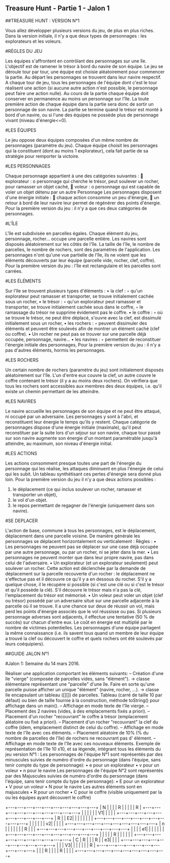 ## Treasure Hunt - Partie 1 - Jalon 1

##TREASURE HUNT : VERSION N°1

Vous allez développer plusieurs versions du jeu, de plus en plus riches.
Dans la version initiale, il n'y a que deux types de personnages : les explorateurs et les voleurs.

#RÈGLES DU JEU

Les équipes s'affrontent en contrôlant des personnages sur une île.
L'objectif est de ramener le trésor à bord du navire de son équipe.
Le jeu se déroule tour par tour, une équipe est choisie aléatoirement pour commencer la partie.
Au départ les personnages se trouvent dans leur navire respectif.
A chaque tour de jeu, tous les personnages de l'équipe dont c'est le tour réalisent une action (si aucune autre action
n'est possible, le personnage peut faire une action nulle).
Au cours de la partie chaque équipe doit conserver en permanence au moins un personnage sur l'île. La toute
première action de chaque équipe dans la partie sera donc de sortir un personnage de son navire.
La partie se termine quand le trésor est monté à bord d'un navire, ou si l'une des équipes ne possède plus de
personnage vivant (niveau d'énergie<=0).

#LES ÉQUIPES

Le jeu oppose deux équipes composées d'un même nombre de personnages (paramètre du jeu).
Chaque équipe choisit les personnages qui la constituent (dont au moins 1 explorateur), cela fait partie de sa
stratégie pour remporter la victoire.

#LES PERSONNAGES

Chaque personnage appartient à une des catégories suivantes :
 explorateur :
o personnage qui cherche le trésor, peut soulever un rocher, pour ramasser un objet caché,
 voleur :
o personnage qui est capable de voler un objet détenu par un autre Personnage
Les personnages disposent d'une énergie initiale :
 chaque action consomme un peu d'énergie,
 un retour à bord de leur navire leur permet de régénérer des points d'énergie.
Pour la première version du jeu : il n'y a que ces deux catégories de personnages.

#L'ÎLE

L'île est subdivisée en parcelles égales.
Chaque élément du jeu, personnage, rocher… occupe une parcelle entière.
Les navires sont disposés aléatoirement sur les côtés de l'île.
La taille de l'île, le nombre de parcelles, le nombre de rochers, sont des paramètres de l'application.
Les personnages n'ont qu'une vue partielle de l'île, ils ne voient que les éléments découverts par leur équipe (parcelle
vide, rocher, clef, coffre).
Pour la première version du jeu : l'île est rectangulaire et les parcelles sont carrées.

#LES ÉLÉMENTS

Sur l'île se trouvent plusieurs types d'éléments :
• la clef :
◦ qu'un explorateur peut ramasser et transporter, se trouve initialement cachée sous un rocher,
• le trésor :
◦ qu'un explorateur peut ramasser et transporter, se trouve initialement cachée sous dans le coffre,
◦ le ramassage du trésor ne supprime évidement pas le coffre.
• le coffre :
◦ où se trouve le trésor, ne peut être déplacé, s'ouvre avec la clef, est dissimulé initialement sous un rocher,
• les rochers :
◦ peuvent dissimuler des éléments et peuvent être soulevés afin de montrer un élément caché (clef ou
coffre).
▪ Un rocher ne peut pas se trouver sur une parcelle déjà occupée, personnage, navire…
• les navires :
◦ permettent de reconstituer l'énergie initiale des personnages,
Pour la première version du jeu : il n'y a pas d'autres éléments, hormis les personnages.

#LES ROCHERS

Un certain nombre de rochers (paramètre du jeu) sont initialement disposés aléatoirement sur l'île.
L'un d'entre eux couvre la clef, un autre couvre le coffre contenant le trésor (il y a au moins deux rochers).
On vérifiera que tous les rochers sont accessibles aux membres des deux équipes, i.e. qu'il existe un chemin
permettant de les atteindre.

#LES NAVIRES

Le navire accueille les personnages de son équipe et ne peut être attaqué, ni occupé par un adversaire.
Les personnages y sont à l'abri, et reconstituent leur énergie le temps qu'ils y restent.
Chaque catégorie de personnages dispose d'une énergie initiale (maximale), qu'il peut reconstituer par la suite lors
d'un séjour sur son navire, chaque tour passé sur son navire augmente son énergie d'un montant paramétrable jusqu'à
atteindre, au maximum, son niveau d'énergie initial.

#LES ACTIONS

Les actions consomment presque toutes une part de l'énergie du personnage qui les réalise, les attaques diminuent en plus
l'énergie de celui qui les subit.
Un tableau synthétisant ces pertes d'énergie sera donné plus loin.
Pour la première version du jeu il n'y a que deux actions possibles :
1) le déplacement (ce qui inclus soulever un rocher, ramasser et transporter un objet),
2) le vol d'un objet.
3) le repos permettant de regagner de l'énergie (uniquement dans son navire).

#SE DEPLACER

L'action de base, commune à tous les personnages, est le déplacement, déplacement dans une parcelle voisine.
De manière générale les personnages se déplacent horizontalement ou verticalement :
Règles :
• Les personnages ne peuvent pas se déplacer sur une case déjà occupée par une autre personnage, ou par
un rocher, ni se jeter dans la mer.
• Les personnages ne peuvent monter que dans leur propre navire, pas dans celui de l'adversaire.
• Un explorateur (et un explorateur seulement) peut soulever un rocher. Cette action est déclenchée par la
demande de déplacement sur la parcelle recouverte d'un rocher : le déplacement ne s'effectue pas et il
découvre ce qu'il y a en dessous du rocher. S'il y a quelque chose, il le récupère si possible (si c'est une clé
ou si c'est le trésor et qu'il possède la clé).
S'il découvre le trésor mais n'a pas la clé, l'emplacement du trésor est mémorisé.
• Un voleur peut voler un objet (clef ou trésor) possédé par un adversaire situé sur une parcelle adjacente à
la parcelle où il se trouve. Il a une chance sur deux de réussir un vol, mais perd les points d'énergie
associés que le vol réussisse ou pas. Si plusieurs personnage adverses sont adjacents, il effectue une
tentative (50 % de succès) sur chacun d'entre eux. Le coût en énergie est multiplié par le nombre de
victimes potentielles.
Les personnages d'une équipe partagent la même connaissance (i.e. ils savent tous quand un membre de leur équipe a trouvé la
clef ou découvert le coffre et quels rochers ont été soulevés par leurs coéquipiers).

##GUIDE JALON N°1

#Jalon 1: Semaine du 14 mars 2016.

 Réaliser une application comportant les éléments suivants:
– Création d'une île "vierge" (composée de parcelles vides, sans "élément").
→ classe élémentaire représentant une "parcelle" d'une île.
 Faire en sorte qu'une parcelle puisse afficher un unique "élément" (navire, rocher, …).
→ classe Ile encapsulant un tableau ([][]) de parcelles.
 Tableau (carré de taille 10 par défaut) ou bien de taille fournie à la construction,
 méthode toString() pour affichage dans un main().
– Affichage en mode texte de l'île vierge.
– Placement des 2 navires (vides, à des emplacements fixés a priori).
– Placement d'un rocher "recouvrant" le coffre à trésor (emplacement aléatoire ou fixé a priori).
– Placement d'un rocher "recouvrant" la clef du coffre (idem, emplacement distinct de celui du coffre).
– Affichage en mode texte de l'île avec ces éléments.
– Placement aléatoire de 10% (% du nombre de parcelles de l'île) de rochers ne recouvrant pas d' élément.
– Affichage en mode texte de l'île avec ces nouveaux éléments.
Exemple de représentation de l'île 10 x10, et sa légende, intégrant tous les éléments du jeu version N°1 :
Les personnages de l'équipe N°1 sont représentés par des minuscules suivies de numéro d'ordre du personnage (dans
l'équipe, sans tenir compte du type de personnage):
• e pour un explorateur
• v pour un voleur
• n pour le navire
Les personnages de l'équipe N°2 sont représentés par des Majuscules suivies de numéro d'ordre du personnage (dans
l'équipe, sans tenir compte du type de personnage):
• E pour un explorateur
• V pour un voleur
• N pour le navire
Les autres éléments sont en majuscules
• R pour un rocher
• C pour le coffre (visible uniquement par la ou les équipes ayant découvert le coffre)

+---+---+---+---+---+---+---+---+---+---+
| N |   |   |   | R |   |   |   |   | R |
+---+---+---+---+---+---+---+---+---+---+
|   |   |   |   |   | V1|   |   |   |   |
+---+---+---+---+---+---+---+---+---+---+
| R |   | E2|   |   |   |   |   |   |   |
+---+---+---+---+---+---+---+---+---+---+
|   |   |   |   |   | v2|   |   |   |   |
+---+---+---+---+---+---+---+---+---+---+
| n |   |   |   |   |   |   | R |   |   |
+---+---+---+---+---+---+---+---+---+---+
|   |   |   | e1|   |   |   |   |   |   |
+---+---+---+---+---+---+---+---+---+---+
|   |   |   |   | R |   |   |   |   |   |
+---+---+---+---+---+---+---+---+---+---+
| C | R |   |   | R |   | e3|   |   |   |
+---+---+---+---+---+---+---+---+---+---+
|   |   | V3|   |   |   |   |   |   | R |
+---+---+---+---+---+---+---+---+---+---+
|   |   | R |   |   |   | R |   |   |   |
+---+---+---+---+---+---+---+---+---+---+
